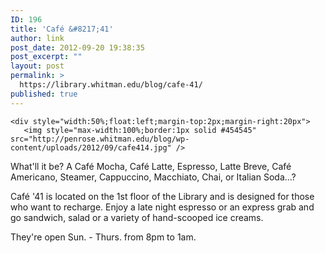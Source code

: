 ```yaml
---
ID: 196
title: 'Café &#8217;41'
author: link
post_date: 2012-09-20 19:38:35
post_excerpt: ""
layout: post
permalink: >
  https://library.whitman.edu/blog/cafe-41/
published: true
---
```

 <div style="width:100%">
    
    <div style="width:50%;float:left;margin-top:2px;margin-right:20px">
       <img style="max-width:100%;border:1px solid #454545" src="http://penrose.whitman.edu/blog/wp-content/uploads/2012/09/cafe414.jpg" /> 
   </div>
  <p>
What'll it be? A Café Mocha, Café Latte, Espresso, Latte Breve, Café Americano, Steamer, Cappuccino, Macchiato, Chai, or Italian Soda...? </p>

<p>Café '41 is located on the 1st floor of the Library and is designed for those who want to recharge. Enjoy a late night espresso or an express grab and go sandwich, salad or a variety of hand-scooped ice creams.  </p><p>They're open Sun. - Thurs. from 8pm to 1am.
</p>


 <div style="clear:both"></div>
